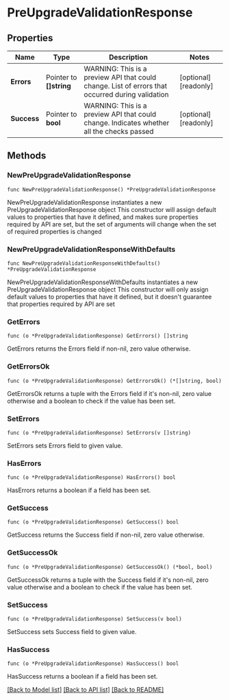 # PreUpgradeValidationResponse

## Properties

Name | Type | Description | Notes
------------ | ------------- | ------------- | -------------
**Errors** | Pointer to **[]string** | WARNING: This is a preview API that could change. List of errors that occurred during validation | [optional] [readonly] 
**Success** | Pointer to **bool** | WARNING: This is a preview API that could change. Indicates whether all the checks passed | [optional] [readonly] 

## Methods

### NewPreUpgradeValidationResponse

`func NewPreUpgradeValidationResponse() *PreUpgradeValidationResponse`

NewPreUpgradeValidationResponse instantiates a new PreUpgradeValidationResponse object
This constructor will assign default values to properties that have it defined,
and makes sure properties required by API are set, but the set of arguments
will change when the set of required properties is changed

### NewPreUpgradeValidationResponseWithDefaults

`func NewPreUpgradeValidationResponseWithDefaults() *PreUpgradeValidationResponse`

NewPreUpgradeValidationResponseWithDefaults instantiates a new PreUpgradeValidationResponse object
This constructor will only assign default values to properties that have it defined,
but it doesn't guarantee that properties required by API are set

### GetErrors

`func (o *PreUpgradeValidationResponse) GetErrors() []string`

GetErrors returns the Errors field if non-nil, zero value otherwise.

### GetErrorsOk

`func (o *PreUpgradeValidationResponse) GetErrorsOk() (*[]string, bool)`

GetErrorsOk returns a tuple with the Errors field if it's non-nil, zero value otherwise
and a boolean to check if the value has been set.

### SetErrors

`func (o *PreUpgradeValidationResponse) SetErrors(v []string)`

SetErrors sets Errors field to given value.

### HasErrors

`func (o *PreUpgradeValidationResponse) HasErrors() bool`

HasErrors returns a boolean if a field has been set.

### GetSuccess

`func (o *PreUpgradeValidationResponse) GetSuccess() bool`

GetSuccess returns the Success field if non-nil, zero value otherwise.

### GetSuccessOk

`func (o *PreUpgradeValidationResponse) GetSuccessOk() (*bool, bool)`

GetSuccessOk returns a tuple with the Success field if it's non-nil, zero value otherwise
and a boolean to check if the value has been set.

### SetSuccess

`func (o *PreUpgradeValidationResponse) SetSuccess(v bool)`

SetSuccess sets Success field to given value.

### HasSuccess

`func (o *PreUpgradeValidationResponse) HasSuccess() bool`

HasSuccess returns a boolean if a field has been set.


[[Back to Model list]](../README.md#documentation-for-models) [[Back to API list]](../README.md#documentation-for-api-endpoints) [[Back to README]](../README.md)


